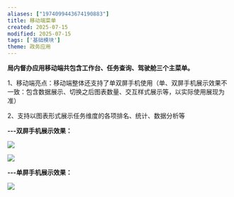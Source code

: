 ```yaml
---
aliases: ["1974099443674190883"]
title: 移动端菜单
created: 2025-07-15
modified: 2025-07-15
tags: ['基础模块']
theme: 政务应用
---
```


**局内督办应用移动端共包含工作台、任务查询、驾驶舱三个主菜单。**

1、移动端亮点：移动端整体还支持了单双屏手机使用（单、双屏手机展示效果不一致：包含数据展示、切换之后图表数量、交互样式展示等，以实际使用展现为准）

2、支持以图表形式展示任务维度的各项排名、统计、数据分析等

**---双屏手机展示效果：**

![](https://myhelpdoc.oss-cn-heyuan.aliyuncs.com/mdimages/46c33936b52248ac18c1ef3ece95c6fc.jpg)

![](https://myhelpdoc.oss-cn-heyuan.aliyuncs.com/mdimages/71e5bad3eb0a4e7489da6de05758b764.jpg)

**---单屏手机展示效果：**

**![](https://myhelpdoc.oss-cn-heyuan.aliyuncs.com/mdimages/7af44f8ee0dd105975f60a129d268c0d.jpg)**

